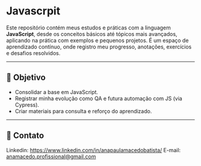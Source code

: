 # Javascrpit
Este repositório contém meus estudos e práticas com a linguagem **JavaScript**, desde os conceitos básicos até tópicos mais avançados, aplicando na prática com exemplos e pequenos projetos. É um espaço de aprendizado contínuo, onde registro meu progresso, anotações, exercícios e desafios resolvidos.

---

## 🧠 Objetivo

- Consolidar a base em JavaScript.
- Registrar minha evolução como QA e futura automação com JS (via Cypress).
- Criar materiais para consulta e reforço do aprendizado.

---

## 📧 Contato
Linkedin: https://www.linkedin.com/in/anapaulamacedobatista/
E-mail: anamacedo.profissional@gmail.com
